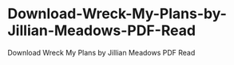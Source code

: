 # Download-Wreck-My-Plans-by-Jillian-Meadows-PDF-Read
Download Wreck My Plans by Jillian Meadows PDF Read
